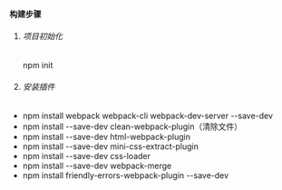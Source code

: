 #### 构建步骤
1. ###### 项目初始化
   npm init
2. ###### 安装插件
-   npm install webpack webpack-cli webpack-dev-server --save-dev
-   npm install --save-dev clean-webpack-plugin（清除文件）
-   npm install --save-dev html-webpack-plugin
-   npm install --save-dev mini-css-extract-plugin
-   npm install --save-dev css-loader
-   npm install --save-dev webpack-merge
-   npm install friendly-errors-webpack-plugin --save-dev
